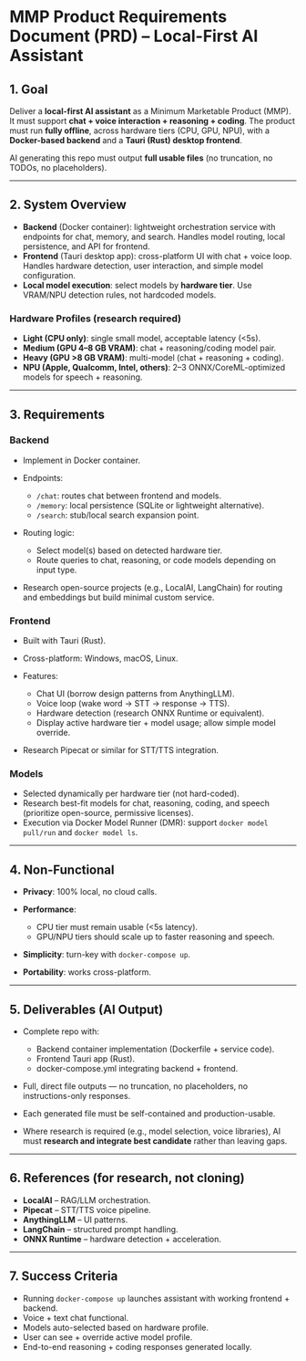 # MMP Product Requirements Document (PRD) – Local-First AI Assistant

## 1. Goal

Deliver a **local-first AI assistant** as a Minimum Marketable Product (MMP). It must support **chat + voice interaction + reasoning + coding**. The product must run **fully offline**, across hardware tiers (CPU, GPU, NPU), with a **Docker-based backend** and a **Tauri (Rust) desktop frontend**.

AI generating this repo must output **full usable files** (no truncation, no TODOs, no placeholders).

---

## 2. System Overview

* **Backend** (Docker container): lightweight orchestration service with endpoints for chat, memory, and search. Handles model routing, local persistence, and API for frontend.
* **Frontend** (Tauri desktop app): cross-platform UI with chat + voice loop. Handles hardware detection, user interaction, and simple model configuration.
* **Local model execution**: select models by **hardware tier**. Use VRAM/NPU detection rules, not hardcoded models.

### Hardware Profiles (research required)

* **Light (CPU only)**: single small model, acceptable latency (<5s).
* **Medium (GPU 4–8 GB VRAM)**: chat + reasoning/coding model pair.
* **Heavy (GPU >8 GB VRAM)**: multi-model (chat + reasoning + coding).
* **NPU (Apple, Qualcomm, Intel, others)**: 2–3 ONNX/CoreML-optimized models for speech + reasoning.

---

## 3. Requirements

### Backend

* Implement in Docker container.
* Endpoints:

  * `/chat`: routes chat between frontend and models.
  * `/memory`: local persistence (SQLite or lightweight alternative).
  * `/search`: stub/local search expansion point.
* Routing logic:

  * Select model(s) based on detected hardware tier.
  * Route queries to chat, reasoning, or code models depending on input type.
* Research open-source projects (e.g., LocalAI, LangChain) for routing and embeddings but build minimal custom service.

### Frontend

* Built with Tauri (Rust).
* Cross-platform: Windows, macOS, Linux.
* Features:

  * Chat UI (borrow design patterns from AnythingLLM).
  * Voice loop (wake word → STT → response → TTS).
  * Hardware detection (research ONNX Runtime or equivalent).
  * Display active hardware tier + model usage; allow simple model override.
* Research Pipecat or similar for STT/TTS integration.

### Models

* Selected dynamically per hardware tier (not hard-coded).
* Research best-fit models for chat, reasoning, coding, and speech (prioritize open-source, permissive licenses).
* Execution via Docker Model Runner (DMR): support `docker model pull/run` and `docker model ls`.

---

## 4. Non-Functional

* **Privacy**: 100% local, no cloud calls.
* **Performance**:

  * CPU tier must remain usable (<5s latency).
  * GPU/NPU tiers should scale up to faster reasoning and speech.
* **Simplicity**: turn-key with `docker-compose up`.
* **Portability**: works cross-platform.

---

## 5. Deliverables (AI Output)

* Complete repo with:

  * Backend container implementation (Dockerfile + service code).
  * Frontend Tauri app (Rust).
  * docker-compose.yml integrating backend + frontend.
* Full, direct file outputs — no truncation, no placeholders, no instructions-only responses.
* Each generated file must be self-contained and production-usable.
* Where research is required (e.g., model selection, voice libraries), AI must **research and integrate best candidate** rather than leaving gaps.

---

## 6. References (for research, not cloning)

* **LocalAI** – RAG/LLM orchestration.
* **Pipecat** – STT/TTS voice pipeline.
* **AnythingLLM** – UI patterns.
* **LangChain** – structured prompt handling.
* **ONNX Runtime** – hardware detection + acceleration.

---

## 7. Success Criteria

* Running `docker-compose up` launches assistant with working frontend + backend.
* Voice + text chat functional.
* Models auto-selected based on hardware profile.
* User can see + override active model profile.
* End-to-end reasoning + coding responses generated locally.
